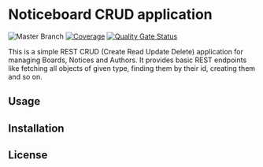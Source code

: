 # Noticeboard CRUD application

![Master Branch](https://github.com/wkrzywiec/NoticeBoard/workflows/Master%20Branch/badge.svg) [![Coverage](https://sonarcloud.io/api/project_badges/measure?project=NoticeBoard&metric=coverage)](https://sonarcloud.io/dashboard?id=NoticeBoard) [![Quality Gate Status](https://sonarcloud.io/api/project_badges/measure?project=NoticeBoard&metric=alert_status)](https://sonarcloud.io/dashboard?id=NoticeBoard)

This is a simple REST CRUD (Create Read Update Delete) application for managing Boards, Notices and Authors. It provides basic REST endpoints like fetching all objects of given type, finding them by their id, creating them and so on.

## Usage

## Installation

## License 


